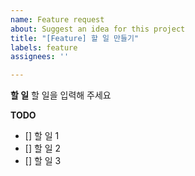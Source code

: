 ```yaml
---
name: Feature request
about: Suggest an idea for this project
title: "[Feature] 할 일 만들기"
labels: feature
assignees: ''

---
```


**할 일**
할 일을 입력해 주세요

**TODO**
- [] 할 일 1
- [] 할 일 2
- [] 할 일 3
